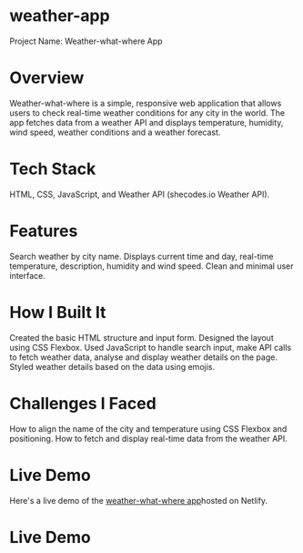# weather-app

Project Name: Weather-what-where App

# Overview

Weather-what-where is a simple, responsive web application that allows users to check
real-time weather conditions for any city in the world. The app fetches data from a weather
API and displays temperature, humidity, wind speed, weather conditions and a weather forecast.

# Tech Stack

HTML, CSS, JavaScript, and Weather API (shecodes.io Weather API).

# Features

Search weather by city name.
Displays current time and day, real-time temperature, description, humidity and wind speed.
Clean and minimal user interface.

# How I Built It

Created the basic HTML structure and input form.
Designed the layout using CSS Flexbox.
Used JavaScript to handle search input, make API calls to fetch weather data, analyse and display
weather details on the page.
Styled weather details based on the data using emojis.

# Challenges I Faced

How to align the name of the city and temperature using CSS Flexbox and positioning.
How to fetch and display real-time data from the weather API.

# Live Demo

Here's a live demo of the <a href="https://weatherwhatwhere.netlify.app/">
weather-what-where app</a>hosted on Netlify.

# Live Demo
